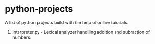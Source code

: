 # python-projects

A list of python projects build with the help of online tutorials.

1. Interpreter.py - Lexical analyzer handlling addition and subraction of numbers.
    
